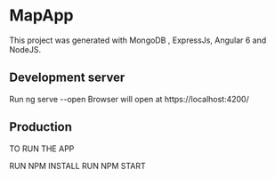 # MapApp

This project was generated with MongoDB , ExpressJs, Angular 6 and NodeJS.

## Development server

Run ng serve --open
Browser will open at https://localhost:4200/

## Production

TO RUN THE APP

RUN NPM INSTALL
RUN NPM START
